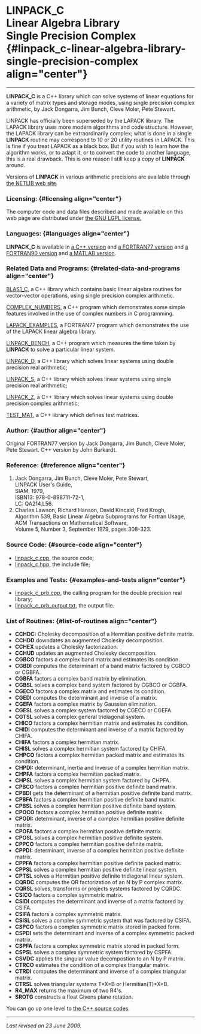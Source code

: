 LINPACK\_C\
Linear Algebra Library\
Single Precision Complex {#linpack_c-linear-algebra-library-single-precision-complex align="center"}
========================

------------------------------------------------------------------------

**LINPACK\_C** is a C++ library which can solve systems of linear
equations for a variety of matrix types and storage modes, using single
precision complex arithmetic, by Jack Dongarra, Jim Bunch, Cleve Moler,
Pete Stewart.

LINPACK has officially been superseded by the LAPACK library. The LAPACK
library uses more modern algorithms and code structure. However, the
LAPACK library can be extraordinarily complex; what is done in a single
**LINPACK** routine may correspond to 10 or 20 utility routines in
LAPACK. This is fine if you treat LAPACK as a black box. But if you wish
to learn how the algorithm works, or to adapt it, or to convert the code
to another language, this is a real drawback. This is one reason I still
keep a copy of **LINPACK** around.

Versions of **LINPACK** in various arithmetic precisions are available
through [the NETLIB web site](http://www.netlib.org/).

### Licensing: {#licensing align="center"}

The computer code and data files described and made available on this
web page are distributed under [the GNU LGPL
license.](../../txt/gnu_lgpl.txt)

### Languages: {#languages align="center"}

**LINPACK\_C** is available in [a C++
version](../../cpp_src/linpack_c/linpack_c.html) and [a FORTRAN77
version](../../f77_src/linpack_c/linpack_c.html) and [a FORTRAN90
version](../../f_src/linpack_c/linpack_c.html) and [a MATLAB
version](../../m_src/linpack_c/linpack_c.html).

### Related Data and Programs: {#related-data-and-programs align="center"}

[BLAS1\_C](../../cpp_src/blas1_c/blas1_c.html), a C++ library which
contains basic linear algebra routines for vector-vector operations,
using single precision complex arithmetic.

[COMPLEX\_NUMBERS](../../cpp_src/complex_numbers/complex_numbers.html),
a C++ program which demonstrates some simple features involved in the
use of complex numbers in C programming.

[LAPACK\_EXAMPLES](../../f77_src/lapack_examples/lapack_examples.html),
a FORTRAN77 program which demonstrates the use of the LAPACK linear
algebra library.

[LINPACK\_BENCH](../../cpp_src/linpack_bench/linpack_bench.html), a C++
program which measures the time taken by **LINPACK** to solve a
particular linear system.

[LINPACK\_D](../../cpp_src/linpack_d/linpack_d.html), a C++ library
which solves linear systems using double precision real arithmetic;

[LINPACK\_S](../../cpp_src/linpack_s/linpack_s.html), a C++ library
which solves linear systems using single precision real arithmetic;

[LINPACK\_Z](../../cpp_src/linpack_z/linpack_z.html), a C++ library
which solves linear systems using double precision complex arithmetic;

[TEST\_MAT](../../cpp_src/test_mat/test_mat.html), a C++ library which
defines test matrices.

### Author: {#author align="center"}

Original FORTRAN77 version by Jack Dongarra, Jim Bunch, Cleve Moler,
Pete Stewart. C++ version by John Burkardt.

### Reference: {#reference align="center"}

1.  Jack Dongarra, Jim Bunch, Cleve Moler, Pete Stewart,\
    LINPACK User's Guide,\
    SIAM, 1979,\
    ISBN13: 978-0-898711-72-1,\
    LC: QA214.L56.
2.  Charles Lawson, Richard Hanson, David Kincaid, Fred Krogh,\
    Algorithm 539, Basic Linear Algebra Subprograms for Fortran Usage,\
    ACM Transactions on Mathematical Software,\
    Volume 5, Number 3, September 1979, pages 308-323.

### Source Code: {#source-code align="center"}

-   [linpack\_c.cpp](linpack_c.cpp), the source code;
-   [linpack\_c.hpp](linpack_c.hpp), the include file;

### Examples and Tests: {#examples-and-tests align="center"}

-   [linpack\_c\_prb.cpp](linpack_c_prb.cpp), the calling program for
    the double precision real library;
-   [linpack\_c\_prb\_output.txt](linpack_c_prb_output.txt), the output
    file.

### List of Routines: {#list-of-routines align="center"}

-   **CCHDC:** Cholesky decomposition of a Hermitian positive definite
    matrix.
-   **CCHDD** downdates an augmented Cholesky decomposition.
-   **CCHEX** updates a Cholesky factorization.
-   **CCHUD** updates an augmented Cholesky decomposition.
-   **CGBCO** factors a complex band matrix and estimates its condition.
-   **CGBDI** computes the determinant of a band matrix factored by
    CGBCO or CGBFA.
-   **CGBFA** factors a complex band matrix by elimination.
-   **CGBSL** solves a complex band system factored by CGBCO or CGBFA.
-   **CGECO** factors a complex matrix and estimates its condition.
-   **CGEDI** computes the determinant and inverse of a matrix.
-   **CGEFA** factors a complex matrix by Gaussian elimination.
-   **CGESL** solves a complex system factored by CGECO or CGEFA.
-   **CGTSL** solves a complex general tridiagonal system.
-   **CHICO** factors a complex hermitian matrix and estimates its
    condition.
-   **CHIDI** computes the determinant and inverse of a matrix factored
    by CHIFA.
-   **CHIFA** factors a complex hermitian matrix.
-   **CHISL** solves a complex hermitian system factored by CHIFA.
-   **CHPCO** factors a complex hermitian packed matrix and estimates
    its condition.
-   **CHPDI:** determinant, inertia and inverse of a complex hermitian
    matrix.
-   **CHPFA** factors a complex hermitian packed matrix.
-   **CHPSL** solves a complex hermitian system factored by CHPFA.
-   **CPBCO** factors a complex hermitian positive definite band matrix.
-   **CPBDI** gets the determinant of a hermitian positive definite band
    matrix.
-   **CPBFA** factors a complex hermitian positive definite band matrix.
-   **CPBSL** solves a complex hermitian positive definite band system.
-   **CPOCO** factors a complex hermitian positive definite matrix.
-   **CPODI:** determinant, inverse of a complex hermitian positive
    definite matrix.
-   **CPOFA** factors a complex hermitian positive definite matrix.
-   **CPOSL** solves a complex hermitian positive definite system.
-   **CPPCO** factors a complex hermitian positive definite matrix.
-   **CPPDI:** determinant, inverse of a complex hermitian positive
    definite matrix.
-   **CPPFA** factors a complex hermitian positive definite packed
    matrix.
-   **CPPSL** solves a complex hermitian positive definite linear
    system.
-   **CPTSL** solves a Hermitian positive definite tridiagonal linear
    system.
-   **CQRDC** computes the QR factorization of an N by P complex matrix.
-   **CQRSL** solves, transforms or projects systems factored by CQRDC.
-   **CSICO** factors a complex symmetric matrix.
-   **CSIDI** computes the determinant and inverse of a matrix factored
    by CSIFA.
-   **CSIFA** factors a complex symmetric matrix.
-   **CSISL** solves a complex symmetric system that was factored by
    CSIFA.
-   **CSPCO** factors a complex symmetric matrix stored in packed form.
-   **CSPDI** sets the determinant and inverse of a complex symmetric
    packed matrix.
-   **CSPFA** factors a complex symmetric matrix stored in packed form.
-   **CSPSL** solves a complex symmetric system factored by CSPFA.
-   **CSVDC** applies the singular value decompostion to an N by P
    matrix.
-   **CTRCO** estimates the condition of a complex triangular matrix.
-   **CTRDI** computes the determinant and inverse of a complex
    triangular matrix.
-   **CTRSL** solves triangular systems T\*X=B or Hermitian(T)\*X=B.
-   **R4\_MAX** returns the maximum of two R4's.
-   **SROTG** constructs a float Givens plane rotation.

You can go up one level to [the C++ source codes](../cpp_src.html).

------------------------------------------------------------------------

*Last revised on 23 June 2009.*
